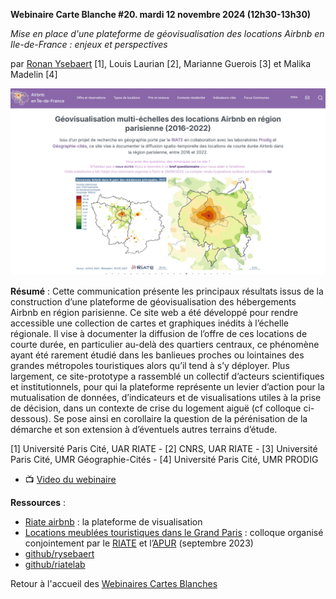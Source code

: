 **Webinaire Carte Blanche #20. mardi 12 novembre 2024 (12h30-13h30)** 

_Mise en place d'une plateforme de géovisualisation des locations Airbnb en Ile-de-France : enjeux et perspectives_ 

par [Ronan Ysebaert](https://rysebaert.gitpages.huma-num.fr/cv/) [1], Louis Laurian [2], Marianne Guerois [3] et Malika Madelin [4] 

![alt text](https://raw.githubusercontent.com/magisAR9/webinaires/main/affiche_webinaire_ysebaert.png)


**Résumé** : Cette communication présente les principaux résultats issus de la construction d’une plateforme de géovisualisation des hébergements Airbnb en région parisienne. Ce site web a été développé pour rendre accessible une collection de cartes et graphiques inédits à l’échelle régionale. Il vise à documenter la diffusion de l’offre de ces locations de courte durée, en particulier au-delà des quartiers centraux, ce phénomène ayant été rarement étudié dans les banlieues proches ou lointaines des grandes métropoles touristiques alors qu’il tend à s’y déployer. Plus largement, ce site-prototype a rassemblé un collectif d’acteurs scientifiques et institutionnels, pour qui la plateforme représente un levier d’action pour la mutualisation de données, d’indicateurs et de visualisations utiles à la prise de décision, dans un contexte de crise du logement aiguë (cf colloque ci-dessous). Se pose ainsi en corollaire la question de la pérénisation de la démarche et son extension à d’éventuels autres terrains d’étude. 

[1] Université Paris Cité, UAR RIATE - [2] CNRS, UAR RIATE - [3] Université Paris Cité, UMR Géographie-Cités - [4] Université Paris Cité, UMR PRODIG

- 📺 [Video du webinaire](https://podv2.unistra.fr/video/57098-ar920mp4/) </br>

**Ressources** : 
- [Riate airbnb](https://riate-airbnb.gitpages.huma-num.fr/website/) : la plateforme de visualisation 
- [Locations meublées touristiques dans le Grand Paris](https://riate-airbnb.gitpages.huma-num.fr/colloque/) : colloque organisé conjointement par le [RIATE](https://riate.cnrs.fr/) et l’[APUR](https://www.apur.org/fr) (septembre 2023)
- [github/rysebaert](https://github.com/rysebaert)
- [github/riatelab](https://github.com/riatelab)

Retour à l'accueil des [Webinaires Cartes Blanches](https://github.com/magisAR9/webinaires)
